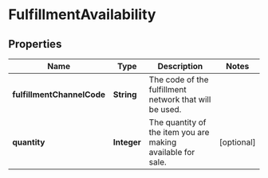# FulfillmentAvailability

## Properties
Name | Type | Description | Notes
------------ | ------------- | ------------- | -------------
**fulfillmentChannelCode** | **String** | The code of the fulfillment network that will be used. | 
**quantity** | **Integer** | The quantity of the item you are making available for sale. |  [optional]

